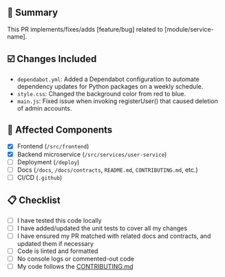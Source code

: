 ## 📌 Summary

<!-- Describe what your PR does in 1-3 sentences -->
<!-- Link to related issue if aplicable -->
This PR implements/fixes/adds [feature/bug] related to [module/service-name].

## ☑️ Changes Included

<!-- Put informative description that explains why a change is made instead of just "updated main.js" -->
- `dependabot.yml`: Added a Dependabot configuration to automate dependency updates for Python packages on a weekly schedule.
- `style.css`: Changed the background color from red to blue.
- `main.js`: Fixed issue when invoking registerUser() that caused deletion of admin accounts.

## 📂 Affected Components

<!-- Tick what parts of the project are affected by your PR -->
- [x] Frontend (`/src/frontend`)
- [x] Backend microservice (`/src/services/user-service`)
- [ ] Deployment (`/deploy`)
- [ ] Docs (`/docs`, `/docs/contracts`, `README.md`, `CONTRIBUTING.md`, etc.)
- [ ] CI/CD (`.github`)

## 📋 Checklist

<!-- You must have done this before opening a PR -->
- [ ] I have tested this code locally
- [ ] I have added/updated the unit tests to cover all my changes
- [ ] I have ensured my PR matched with related docs and contracts, and updated them if necessary
- [ ] Code is linted and formatted
- [ ] No console logs or commented-out code
- [ ] My code follows the [CONTRIBUTING.md](/CONTRIBUTING.md)
